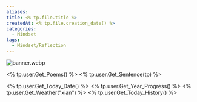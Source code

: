 ```yaml
---
aliases: 
title: <% tp.file.title %>
createdAt: <% tp.file.creation_date() %>
categories:
  - Mindset
tags:
  - Mindset/Reflection
---
```

![banner.webp](https://cdn.jsdelivr.net/gh/duanbiao2000/BlogGallery@main/picture/banner.webp)


<% tp.user.Get_Poems() %>
<% tp.user.Get_Sentence(tp) %>

<% tp.user.Get_Today_Date() %>
<% tp.user.Get_Year_Progress() %>
<% tp.user.Get_Weather("xian") %>
<% tp.user.Get_Today_History() %>
